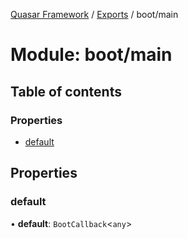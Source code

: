 [Quasar Framework](../index.md) / [Exports](../modules.md) / boot/main

# Module: boot/main

## Table of contents

### Properties

- [default](boot_main.md#default)

## Properties

### default

• **default**: `BootCallback`<`any`\>
